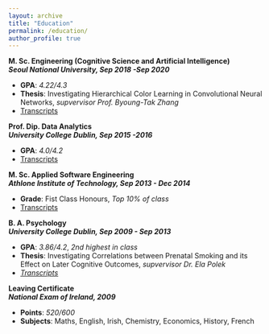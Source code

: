 ```yaml
---
layout: archive
title: "Education"
permalink: /education/
author_profile: true
---
```



**M. Sc. Engineering (Cognitive Science and Artificial Intelligence)** <br>
**_Seoul National University, Sep 2018 -Sep 2020_**  <br>
* **GPA**: _4.22/4.3_
* **Thesis**: Investigating Hierarchical Color Learning in Convolutional Neural Networks, _supvervisor Prof. Byoung-Tak Zhang_
* [Transcripts](http://chrishickey.github.io/files/snu_msc.pdf)

**Prof. Dip. Data Analytics** <br>
**_University College Dublin, Sep 2015 -2016_** <br>
* **GPA**: _4.0/4.2_
* [Transcripts](http://chrishickey.github.io/files/ucd_dip.pdf)


**M. Sc. Applied Software Engineering** <br>
**_Athlone Institute of Technology, Sep 2013 - Dec 2014_** <br>
* **Grade**: Fist Class Honours, _Top 10% of class_
* [Transcripts](http://chrishickey.github.io/files/ait_msc.pdf)

**B. A. Psychology** <br>
**_University College Dublin, Sep 2009 - Sep 2013_** <br>
* **GPA**: _3.86/4.2_, _2nd highest in class_
* **Thesis**: Investigating Correlations between Prenatal Smoking and its Effect on Later Cognitive Outcomes, _supvervisor Dr. Ela Polek_
* <u>_[Transcripts](http://chrishickey.github.io/files/ucd_ba.pdf)_</u>

**Leaving Certificate** <br>
**_National Exam of Ireland, 2009_** <br>
* **Points**: _520/600_ 
* **Subjects**: Maths, English, Irish, Chemistry, Economics, History, French 